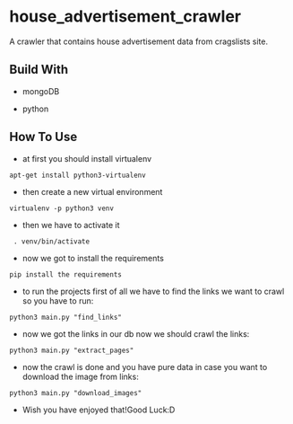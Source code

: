 # house_advertisement_crawler
A crawler that contains house advertisement data from cragslists site.


## Build With
* mongoDB

* python

## How To Use

* at first you should install virtualenv 

```apt-get install python3-virtualenv```

* then create a new virtual environment 

```virtualenv -p python3 venv```

* then we have to activate it

``` . venv/bin/activate```

* now we got to install the requirements

```pip install the requirements```

* to run the projects first of all we have to find the links we want to crawl so you have to run:
 
 ```python3 main.py "find_links"```
 
 * now we got the links in our db now we should crawl the links:
 
 ```python3 main.py "extract_pages"```
 
 * now the crawl is done and you have pure data in case you want to download the image from links:
 
 ```python3 main.py "download_images"```
 
 * Wish you have enjoyed that!Good Luck:D
